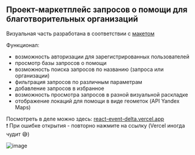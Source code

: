 ## Проект-маркетплейс запросов о помощи для благотворительных организаций
Визуальная часть разработана в соответствии с [макетом](https://www.figma.com/design/8GhqLYG4S1bGwuwTpFlzrH/%D0%9C%D0%B0%D1%80%D0%BA%D0%B5%D1%82%D0%BF%D0%BB%D0%B5%D0%B9%D1%81-%D0%B7%D0%B0%D0%BF%D1%80%D0%BE%D1%81%D0%BE%D0%B2-%D0%BE-%D0%BF%D0%BE%D0%BC%D0%BE%D1%89%D0%B8?node-id=2-2)

Функционал:
- возможность авторизации для зарегистрированных пользователей
- просмотр базы запросов о помощи
- возможность поиска запросов по названию (запроса или организации)
- фильтрация запросов по различным параметрам
- добавление запросов в избранное
- возможность просмотра запросов в разной визуальной раскладке
- отображение локаций для помощи в виде геометок (API Yandex Maps)


Посмотреть в деле можно здесь: [react-event-delta.vercel.app](https://react-event-delta.vercel.app)\
❗ При ошибке открытия - повторно нажмите на ссылку (Vercel иногда чудит 😅)


![image](https://github.com/user-attachments/assets/79930de9-7890-4ca8-adae-37ed6f305663)


